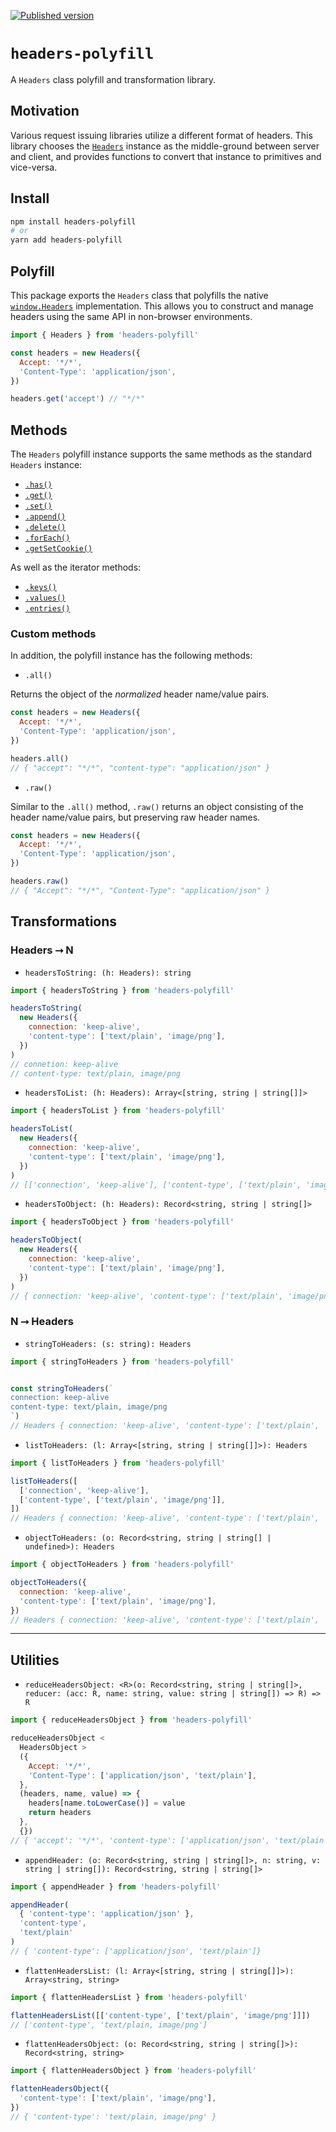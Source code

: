 [![Published version](https://img.shields.io/npm/v/headers-polyfill.svg)](https://www.npmjs.com/package/headers-polyfill)

# `headers-polyfill`

A `Headers` class polyfill and transformation library.

## Motivation

Various request issuing libraries utilize a different format of headers. This library chooses the [`Headers`](https://developer.mozilla.org/en-US/docs/Web/API/Headers) instance as the middle-ground between server and client, and provides functions to convert that instance to primitives and vice-versa.

## Install

```bash
npm install headers-polyfill
# or
yarn add headers-polyfill
```

## Polyfill

This package exports the `Headers` class that polyfills the native [`window.Headers`](https://developer.mozilla.org/en-US/docs/Web/API/Headers) implementation. This allows you to construct and manage headers using the same API in non-browser environments.

```js
import { Headers } from 'headers-polyfill'

const headers = new Headers({
  Accept: '*/*',
  'Content-Type': 'application/json',
})

headers.get('accept') // "*/*"
```

## Methods

The `Headers` polyfill instance supports the same methods as the standard `Headers` instance:

- [`.has()`](https://developer.mozilla.org/en-US/docs/Web/API/Headers/has)
- [`.get()`](https://developer.mozilla.org/en-US/docs/Web/API/Headers/get)
- [`.set()`](https://developer.mozilla.org/en-US/docs/Web/API/Headers/set)
- [`.append()`](https://developer.mozilla.org/en-US/docs/Web/API/Headers/append)
- [`.delete()`](https://developer.mozilla.org/en-US/docs/Web/API/Headers/delete)
- [`.forEach()`](https://developer.mozilla.org/en-US/docs/Web/API/Headers/forEach)
- [`.getSetCookie()`](https://developer.mozilla.org/en-US/docs/Web/API/Headers/getSetCookie)

As well as the iterator methods:

- [`.keys()`](https://developer.mozilla.org/en-US/docs/Web/API/Headers/keys)
- [`.values()`](https://developer.mozilla.org/en-US/docs/Web/API/Headers/values)
- [`.entries()`](https://developer.mozilla.org/en-US/docs/Web/API/Headers/entries)

### Custom methods

In addition, the polyfill instance has the following methods:

- `.all()`

Returns the object of the _normalized_ header name/value pairs.

```js
const headers = new Headers({
  Accept: '*/*',
  'Content-Type': 'application/json',
})

headers.all()
// { "accept": "*/*", "content-type": "application/json" }
```

- `.raw()`

Similar to the `.all()` method, `.raw()` returns an object consisting of the header name/value pairs, but preserving raw header names.

```js
const headers = new Headers({
  Accept: '*/*',
  'Content-Type': 'application/json',
})

headers.raw()
// { "Accept": "*/*", "Content-Type": "application/json" }
```

## Transformations

### Headers ⭢ N

- `headersToString: (h: Headers): string`

```js
import { headersToString } from 'headers-polyfill'

headersToString(
  new Headers({
    connection: 'keep-alive',
    'content-type': ['text/plain', 'image/png'],
  })
)
// connetion: keep-alive
// content-type: text/plain, image/png
```

- `headersToList: (h: Headers): Array<[string, string | string[]]>`

```js
import { headersToList } from 'headers-polyfill'

headersToList(
  new Headers({
    connection: 'keep-alive',
    'content-type': ['text/plain', 'image/png'],
  })
)
// [['connection', 'keep-alive'], ['content-type', ['text/plain', 'image/png']]]
```

- `headersToObject: (h: Headers): Record<string, string | string[]>`

```js
import { headersToObject } from 'headers-polyfill'

headersToObject(
  new Headers({
    connection: 'keep-alive',
    'content-type': ['text/plain', 'image/png'],
  })
)
// { connection: 'keep-alive', 'content-type': ['text/plain', 'image/png'] }
```

### N ⭢ Headers

- `stringToHeaders: (s: string): Headers`

```js
import { stringToHeaders } from 'headers-polyfill'


const stringToHeaders(`
connection: keep-alive
content-type: text/plain, image/png
`)
// Headers { connection: 'keep-alive', 'content-type': ['text/plain', 'image/png'] }
```

- `listToHeaders: (l: Array<[string, string | string[]]>): Headers`

```js
import { listToHeaders } from 'headers-polyfill'

listToHeaders([
  ['connection', 'keep-alive'],
  ['content-type', ['text/plain', 'image/png']],
])
// Headers { connection: 'keep-alive', 'content-type': ['text/plain', 'image/png'] }
```

- `objectToHeaders: (o: Record<string, string | string[] | undefined>): Headers`

```js
import { objectToHeaders } from 'headers-polyfill'

objectToHeaders({
  connection: 'keep-alive',
  'content-type': ['text/plain', 'image/png'],
})
// Headers { connection: 'keep-alive', 'content-type': ['text/plain', 'image/png'] }
```

---

## Utilities

- `reduceHeadersObject: <R>(o: Record<string, string | string[]>, reducer: (acc: R, name: string, value: string | string[]) => R) => R`

```js
import { reduceHeadersObject } from 'headers-polyfill'

reduceHeadersObject <
  HeadersObject >
  ({
    Accept: '*/*',
    'Content-Type': ['application/json', 'text/plain'],
  },
  (headers, name, value) => {
    headers[name.toLowerCase()] = value
    return headers
  },
  {})
// { 'accept': '*/*', 'content-type': ['application/json', 'text/plain'] }
```

- `appendHeader: (o: Record<string, string | string[]>, n: string, v: string | string[]): Record<string, string | string[]>`

```js
import { appendHeader } from 'headers-polyfill'

appendHeader(
  { 'content-type': 'application/json' },
  'content-type',
  'text/plain'
)
// { 'content-type': ['application/json', 'text/plain']}
```

- `flattenHeadersList: (l: Array<[string, string | string[]]>): Array<string, string>`

```js
import { flattenHeadersList } from 'headers-polyfill'

flattenHeadersList([['content-type', ['text/plain', 'image/png']]])
// ['content-type', 'text/plain, image/png']
```

- `flattenHeadersObject: (o: Record<string, string | string[]>): Record<string, string>`

```js
import { flattenHeadersObject } from 'headers-polyfill'

flattenHeadersObject({
  'content-type': ['text/plain', 'image/png'],
})
// { 'content-type': 'text/plain, image/png' }
```
